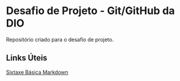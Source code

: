 # Desafio de Projeto - Git/GitHub da DIO
Repositório criado para o desafio de projeto.

## Links Úteis
[Sixtaxe Básica Markdown](https://www.markdownguide.org/basic-syntax/)

